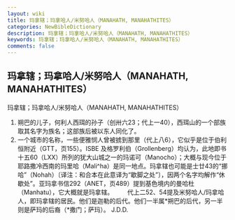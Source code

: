 ```yaml
---
layout: wiki
title: 玛拿辖；玛拿哈人/米努哈人（MANAHATH, MANAHATHITES）
categories: NewBibleDictionary
description: 玛拿辖；玛拿哈人/米努哈人（MANAHATH, MANAHATHITES）
keywords: 玛拿辖；玛拿哈人/米努哈人（MANAHATH, MANAHATHITES）
comments: false
---
```


## 玛拿辖；玛拿哈人/米努哈人（MANAHATH, MANAHATHITES）



玛拿辖；玛拿哈人/米努哈人（MANAHATH, MANAHATHITES）
1. 朔巴的儿子，何利人西珥的孙子（创卅六23；代上一40），西珥山的一个部族取其名字为族名；这部族后被以东人同化了。
2. 一个城市的名称，一些便雅悯人曾被掳到那里（代上八6），它似乎是位于伯利恒附近（GTT，页155）。ISBE
及格罗利伯（Grollenberg）均认为，此地即书十五60（LXX）所列的犹大山城之一的玛诺可（Manocho）；大概与现今位于耶路撒冷西南的玛里哈（Mali^ha）是同一地点。玛拿辖也可能是士廿43的“挪哈”（Nohah）〔译注：和合本在此意译为“歇脚之处”〕，因两个名字均解作“休歇处”。亚玛拿书信292（ANET，页489）提到基色境内的曼哈杜（Manhatu），它大概就是玛拿辖。
　　代上二52、54提及米努哈人/玛拿哈人，即玛拿辖的居民。他们是迦勒的后代。他们一半属*朔巴的后代，另一半则是萨玛的后裔（*撒门；萨玛）。
J.D.D.




